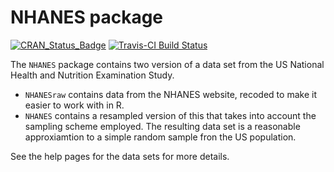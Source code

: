 <!-- README.md is generated from README.Rmd. Please edit that file -->
NHANES package
==============

[![CRAN\_Status\_Badge](http://www.r-pkg.org/badges/version/NHANES)](http://cran.r-project.org/web/packages/NHANES) [![Travis-CI Build Status](https://travis-ci.org/ProjectMOSAIC/NHANES.svg?branch=master)](https://travis-ci.org/ProjectMOSAIC/NHANES)

The `NHANES` package contains two version of a data set from the US National Health and Nutrition Examination Study.

-   `NHANESraw` contains data from the NHANES website, recoded to make it easier to work with in R.
-   `NHANES` contains a resampled version of this that takes into account the sampling scheme employed. The resulting data set is a reasonable approxiamtion to a simple random sample fron the US population.

See the help pages for the data sets for more details.
